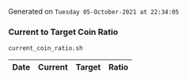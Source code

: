 Generated on `Tuesday 05-October-2021 at 22:34:05`

### Current to Target Coin Ratio
`current_coin_ratio.sh`

Date|Current|Target|Ratio
---|---|---|---
